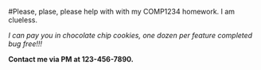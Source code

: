 #Please, plase, please help with with my COMP1234 homework. I am clueless.

*I can pay you in chocolate chip cookies, one dozen per feature
completed bug free!!!*

**Contact me via PM at 123-456-7890.**
